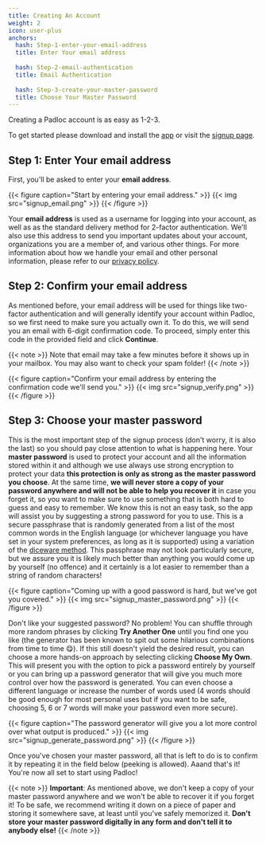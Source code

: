 ```yaml
---
title: Creating An Account
weight: 2
icon: user-plus
anchors:
  hash: Step-1-enter-your-email-address
  title: Enter Your email address
  
  hash: Step-2-email-authentication
  title: Email Authentication
  
  hash: Step-3-create-your-master-password
  title: Choose Your Master Password
---
```


Creating a Padloc account is as easy as 1-2-3.  

To get started please download and install the [app](https://padloc.app/downloads/) or visit the [signup page](https://web.padloc.app/signup).

## Step 1: Enter Your email address

First, you'll be asked to enter your **email address**.

{{< figure caption="Start by entering your email address." >}} {{< img src="signup_email.png" >}} {{< /figure >}}

Your **email address** is used as a username for logging into your account, as well as as the standard delivery method for 2-factor authentication. We'll also use this address to send you important updates about your account, organizations you are a member of, and various other things. For more information about how we handle your email and other personal information, please refer to our [privacy
policy](/privacy).


## Step 2: Confirm your email address

As mentioned before, your email address will be used for things like two-factor
authentication and will generally identify your account within Padloc, so we
first need to make sure you actually own it. To do this, we will send you an
email with 6-digit confirmation code. To proceed, simply enter this code in
the provided field and click **Continue**.

{{< note >}}
Note that email may take a few minutes before it shows up in your mailbox. You may
also want to check your spam folder!
{{< /note >}}

{{< figure caption="Confirm your email address by entering the confirmation code we'll send you." >}}
{{< img src="signup_verify.png" >}}
{{< /figure >}}

## Step 3: Choose your master password

This is the most important step of the signup process (don't worry, it is also
the last) so you should pay close attention to what is happening here. Your
**master password** is used to protect your account and all the information
stored within it and although we use always use strong encryption to protect
your data **this protection is only as strong as the master password you
choose**. At the same time, **we will never store a copy of your password
anywhere and will not be able to help you recover it** in case you forget it, so
you want to make sure to use something that is both hard to guess and easy to
remember. We know this is not an easy task, so the app will assist you by
suggesting a strong password for you to use. This is a secure passphrase that
is randomly generated from a list of the most common words in the English
language (or whichever language you have set in your system preferences, as
long as it is supported) using a variation of the [diceware
method](https://ssd.eff.org/en/module/animated-overview-how-make-super-secure-password-using-dice).
This passphrase may not look particularly secure, but we assure you it is
likely much better than anything you would come up by yourself (no offence) and
it certainly is a lot easier to remember than a string of random characters!

{{< figure caption="Coming up with a good password is hard, but we've got you covered." >}}
{{< img src="signup_master_password.png" >}}
{{< /figure >}}

Don't like your suggested password? No problem! You can shuffle through more
random phrases by clicking **Try Another One** until you find one you like
(the generator has been known to spit out some hilarious combinations from time
to time 😋). If this still doesn't yield the desired result, you can choose
a more hands-on approach by selecting clicking **Choose My Own**. This will present
you with the option to pick a password entirely by yourself or you can bring up
a password generator that will give you much more control over how the password
is generated. You can even choose a different language or increase the number
of words used (4 words should be good enough for most personal uses but if you
want to be safe, choosing 5, 6 or 7 words will make your password even more secure).

{{< figure caption="The password generator will give you a lot more control over what output is produced." >}}
{{< img src="signup_generate_password.png" >}}
{{< /figure >}}

Once you've chosen your master password, all that is left to do is to confirm it
by repeating it in the field below (peeking is allowed). Aaand that's it! You're
now all set to start using Padloc!

{{< note >}}
**Important**: As mentioned above, we don't keep a copy of your master password
anywhere and we won't be able to recover it if you forget it! To be safe, we
recommend writing it down on a piece of paper and storing it somewhere save, at
least until you've safely memorized it. **Don't store your master password
digitally in any form and don't tell it to anybody else!**
{{< /note >}}
